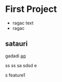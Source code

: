 # First Project
- ragac text
- ragac

## satauri

gadadi [aq](https://google.com)

ss
ss
sa
sdsd
e

s
feature1